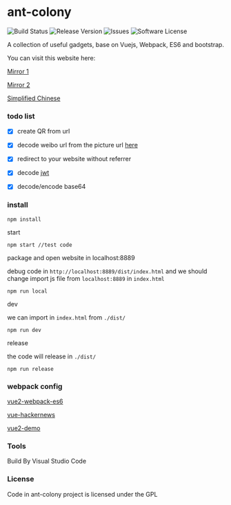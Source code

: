 # ant-colony

![Build Status](https://travis-ci.org/flyher/ant-colony.svg?branch=master)
![Release Version](https://img.shields.io/github/release/flyher/ant-colony.svg)
![Issues](https://img.shields.io/github/issues/flyher/ant-colony.svg)
![Software License](https://img.shields.io/github/license/flyher/ant-colony.svg)

A collection of useful gadgets, base on Vuejs, Webpack, ES6 and bootstrap. 

You can visit this website here:

[Mirror 1](https://tools.99diary.com)

[Mirror 2](https://www.99diary.com/ant-colony/)


[Simplified Chinese](README-CN.md)

### todo list

- [x] create QR from url

- [x] decode weibo url from the picture url  [here](https://www.v2ex.com/t/388152)

- [x] redirect to your website without referrer

- [x] decode [jwt](https://en.wikipedia.org/wiki/JSON_Web_Token)

- [x] decode/encode base64

### install


```shell
npm install
```

start
```
npm start //test code
```

package and open website in localhost:8889

debug code in `http://localhost:8889/dist/index.html` and we should change import js file from `localhost:8889` in `index.html`
```
npm run local
```


dev

we can import in `index.html` from `./dist/`
```shell
npm run dev
```

release

the code will release in `./dist/`
```
npm run release
```


### webpack config 

[vue2-webpack-es6](https://github.com/yaoyonstudio/vue2-webpack-es6)

[vue-hackernews](https://github.com/vuejs/vue-hackernews)

[vue2-demo](https://github.com/lzxb/vue2-demo)


### Tools

Build By Visual Studio Code

### License

Code in ant-colony project is licensed under the GPL
